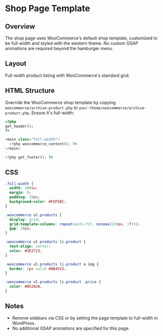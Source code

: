 # Shop Page Template

## Overview
The shop page uses WooCommerce's default shop template, customized to be full-width and styled with the western theme. No custom GSAP animations are required beyond the hamburger menu.

## Layout
Full-width product listing with WooCommerce's standard grid.

## HTML Structure
Override the WooCommerce shop template by copying `woocommerce/archive-product.php` to `your-theme/woocommerce/archive-product.php`. Ensure it's full-width:

```php
<?php
get_header();
?>

<main class="full-width">
  <?php woocommerce_content(); ?>
</main>

<?php get_footer(); ?>
```

## CSS
```css
.full-width {
  width: 100vw;
  margin: 0;
  padding: 20px;
  background-color: #F5F5DC;
}

.woocommerce ul.products {
  display: grid;
  grid-template-columns: repeat(auto-fit, minmax(250px, 1fr));
  gap: 20px;
}

.woocommerce ul.products li.product {
  text-align: center;
  color: #3E2723;
}

.woocommerce ul.products li.product a img {
  border: 2px solid #8B4513;
}

.woocommerce ul.products li.product .price {
  color: #A52A2A;
}
```

## Notes
- Remove sidebars via CSS or by setting the page template to full-width in WordPress.
- No additional GSAP animations are specified for this page. 
